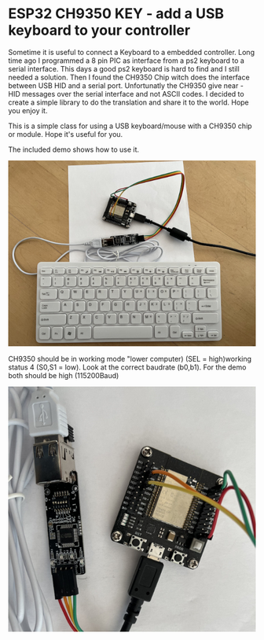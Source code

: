 # ESP32 CH9350 KEY - add a USB keyboard to your controller 
Sometime it is useful to connect a Keyboard to a embedded controller. Long time ago I programmed a 8 pin PIC as interface from a ps2 keyboard to a serial interface. This days a good ps2 keyboard is hard to find and I still needed a solution. Then I found the CH9350 Chip witch does the interface between USB HID and a serial port. Unfortunatly the CH9350 give near - HID messages over the serial interface and not ASCII codes. I decided to create a simple library to do the translation and share it to the world. Hope you enjoy it.

This is a simple class for using a USB keyboard/mouse with a CH9350 chip or module.
Hope it's useful for you.
  
The included demo shows how to use it.

![alt text](https://github.com/joetrs/ESP32_CH9350_KEY/blob/main/IMG_7906.jpg?raw=true)

CH9350 should be in working mode "lower computer) (SEL = high)working status 4 (S0,S1 = low).
Look at the correct baudrate (b0,b1). For the demo both should be high (115200Baud)

![alt text](https://github.com/joetrs/ESP32_CH9350_KEY/blob/main/IMG_7907.jpg?raw=true)
  
